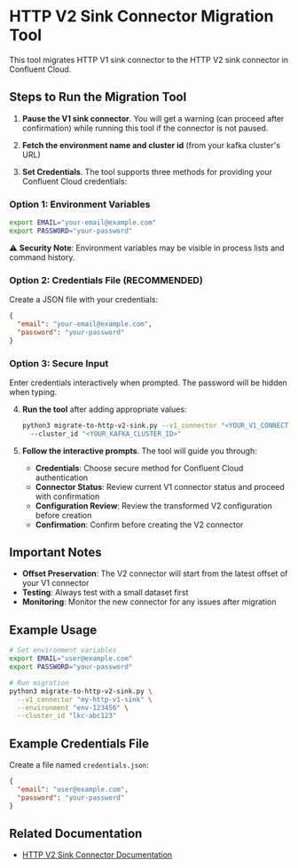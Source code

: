 # HTTP V2 Sink Connector Migration Tool

This tool migrates HTTP V1 sink connector to the HTTP V2 sink connector in Confluent Cloud.


## Steps to Run the Migration Tool

1. **Pause the V1 sink connector**. You will get a warning (can proceed after confirmation) while running this tool if the connector is not paused.

2. **Fetch the environment name and cluster id** (from your kafka cluster's URL)

3. **Set Credentials**. The tool supports three methods for providing your Confluent Cloud credentials:

### Option 1: Environment Variables
```bash
export EMAIL="your-email@example.com"
export PASSWORD="your-password"
```
⚠️ **Security Note**: Environment variables may be visible in process lists and command history.

### Option 2: Credentials File (RECOMMENDED)
Create a JSON file with your credentials:
```json
{
  "email": "your-email@example.com",
  "password": "your-password"
}
```

### Option 3: Secure Input
Enter credentials interactively when prompted. The password will be hidden when typing.

4. **Run the tool** after adding appropriate values:
   ```bash
   python3 migrate-to-http-v2-sink.py --v1_connector "<YOUR_V1_CONNECTOR_NAME>" --environment "<YOUR_ENVIRONMENT_NAME>"
     --cluster_id "<YOUR_KAFKA_CLUSTER_ID>"
   ```

5. **Follow the interactive prompts**. The tool will guide you through:
   - **Credentials**: Choose secure method for Confluent Cloud authentication
   - **Connector Status**: Review current V1 connector status and proceed with confirmation
   - **Configuration Review**: Review the transformed V2 configuration before creation
   - **Confirmation**: Confirm before creating the V2 connector

## Important Notes

- **Offset Preservation**: The V2 connector will start from the latest offset of your V1 connector
- **Testing**: Always test with a small dataset first
- **Monitoring**: Monitor the new connector for any issues after migration

## Example Usage

```bash
# Set environment variables
export EMAIL="user@example.com"
export PASSWORD="your-password"

# Run migration
python3 migrate-to-http-v2-sink.py \
  --v1_connector "my-http-v1-sink" \
  --environment "env-123456" \
  --cluster_id "lkc-abc123"
```

## Example Credentials File

Create a file named `credentials.json`:
```json
{
  "email": "user@example.com",
  "password": "your-password"
}
```

## Related Documentation

- [HTTP V2 Sink Connector Documentation](https://docs.confluent.io/cloud/current/connectors/cc-http-sink-v2.html)
